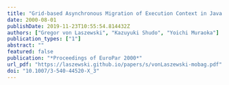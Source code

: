 ```yaml
---
title: "Grid-based Asynchronous Migration of Execution Context in Java Virtual Machines"
date: 2000-08-01
publishDate: 2019-11-23T10:55:54.814432Z
authors: ["Gregor von Laszewski", "Kazuyuki Shudo", "Yoichi Muraoka"]
publication_types: ["1"]
abstract: ""
featured: false
publication: "*Proceedings of EuroPar 2000*"
url_pdf: "https://laszewski.github.io/papers/s/vonLaszewski-mobag.pdf"
doi: "10.1007/3-540-44520-X_3"
---
```



